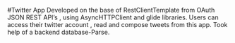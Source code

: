 #Twitter App
Developed on the base of RestClientTemplate from OAuth JSON REST API’s , using AsyncHTTPClient and glide libraries. Users can access their twitter account , read and compose tweets from this app. Took help of a backend database-Parse.
